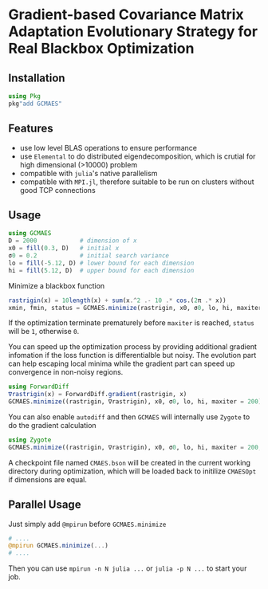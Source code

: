 # Gradient-based Covariance Matrix Adaptation Evolutionary Strategy for Real Blackbox  Optimization

## Installation

```julia
using Pkg
pkg"add GCMAES"
```

## Features

- use low level BLAS operations to ensure performance
- use `Elemental` to do distributed eigendecomposition, which is crutial for high dimensional (>10000) problem
- compatible with `julia`'s native parallelism
- compatible with `MPI.jl`, therefore suitable to be run on clusters without good TCP connections

## Usage

```julia
using GCMAES
D = 2000            # dimension of x
x0 = fill(0.3, D)   # initial x
σ0 = 0.2            # initial search variance
lo = fill(-5.12, D) # lower bound for each dimension
hi = fill(5.12, D)  # upper bound for each dimension
```

Minimize a blackbox function

```julia
rastrigin(x) = 10length(x) + sum(x.^2 .- 10 .* cos.(2π .* x))
xmin, fmin, status = GCMAES.minimize(rastrigin, x0, σ0, lo, hi, maxiter = 200)
```

If the optimization terminate prematurely before `maxiter` is reached, `status` will be `1`, otherwise `0`.

You can speed up the optimization process by providing additional gradient infomation if the loss function is differentialble but noisy. The evolution part can help escaping local minima while the gradient part can speed up convergence in non-noisy regions.

```julia
using ForwardDiff
∇rastrigin(x) = ForwardDiff.gradient(rastrigin, x)
GCMAES.minimize((rastrigin, ∇rastrigin), x0, σ0, lo, hi, maxiter = 200)
```

You can also enable `autodiff` and then `GCMAES` will internally use `Zygote` to do the gradient calculation

```julia
using Zygote
GCMAES.minimize((rastrigin, ∇rastrigin), x0, σ0, lo, hi, maxiter = 200, autodiff = true)
```

A checkpoint file named `CMAES.bson` will be created in the current working directory during optimization, which will be loaded back to initilize `CMAESOpt` if dimensions are equal.

## Parallel Usage

Just simply add `@mpirun` before `GCMAES.minimize`

```julia
# ....
@mpirun GCMAES.minimize(...)
# ....
```

Then you can use `mpirun -n N julia ...` or `julia -p N ...` to start your job.